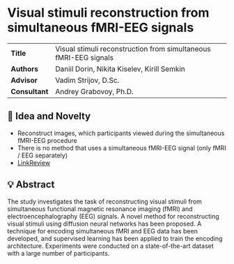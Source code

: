 # Visual stimuli reconstruction from simultaneous fMRI-EEG signals

<table>
    <tr>
        <td align="left"> <b> Title </b> </td>
        <td> Visual stimuli reconstruction from simultaneous fMRI-EEG signals </td>
    </tr>
    <tr>
        <td align="left"> <b> Authors </b> </td>
        <td> Daniil Dorin, Nikita Kiselev, Kirill Semkin </td>
    </tr>
    <tr>
        <td align="left"> <b> Advisor </b> </td>
        <td> Vadim Strijov, D.Sc. </td>
    </tr>
    <tr>
        <td align="left"> <b> Consultant </b> </td>
        <td> Andrey Grabovoy, Ph.D. </td>
    </tr>
</table>

## 🔎 Idea and Novelty
- Reconstruct images, which participants viewed during the simultaneous fMRI-EEG procedure
- There is no method that uses a simultaneous fMRI-EEG signal (only fMRI / EEG separately)
- [LinkReview](https://github.com/intsystems/CreationOfIntelligentSystems_Simultaneous_fMRI-EEG/blob/main/linkreview.md)

## 💡 Abstract
The study investigates the task of reconstructing visual stimuli from simultaneous functional magnetic resonance imaging (fMRI) and electroencephalography (EEG) signals. A novel method for reconstructing visual stimuli using diffusion neural networks has been proposed. A technique for encoding simultaneous fMRI and EEG data has been developed, and supervised learning has been applied to train the encoding architecture. Experiments were conducted on a state-of-the-art dataset with a large number of participants.
